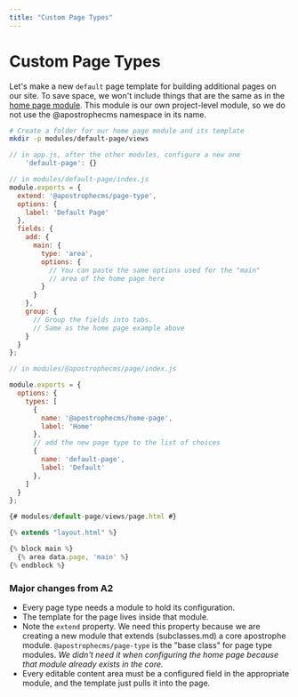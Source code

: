 ```yaml
---
title: "Custom Page Types"
---
```


# Custom Page Types

Let's make a new `default` page template for building additional pages on our site. To save space, we won't include things that are the same as in the [home page module](widgets-and-templates.md). This module is our own project-level module, so we do not use the @apostrophecms namespace in its name.

```bash
# Create a folder for our home page module and its template
mkdir -p modules/default-page/views
```

```javascript
// in app.js, after the other modules, configure a new one
    'default-page': {}
```

```javascript
// in modules/default-page/index.js
module.exports = {
  extend: '@apostrophecms/page-type',
  options: {
    label: 'Default Page'
  },
  fields: {
    add: {
      main: {
        type: 'area',
        options: {
          // You can paste the same options used for the "main"
          // area of the home page here
        }
      }
    },
    group: {
      // Group the fields into tabs.
      // Same as the home page example above
    }
  }
};
```

```js
// in modules/@apostrophecms/page/index.js

module.exports = {
  options: {
    types: [
      {
        name: '@apostrophecms/home-page',
        label: 'Home'
      },
      // add the new page type to the list of choices
      {
        name: 'default-page',
        label: 'Default'
      },
    ]
  }
};
```

```js
{# modules/default-page/views/page.html #}

{% extends "layout.html" %}

{% block main %}
  {% area data.page, 'main' %}
{% endblock %}
```

### Major changes from A2

* Every page type needs a module to hold its configuration.
* The template for the page lives inside that module.
* Note the `extend` property. We need this property because we are creating a new module that extends (subclasses.md) a core apostrophe module. `@apostrophecms/page-type` is the "base class" for page type modules. *We didn't need it when configuring the home page because that module already exists in the core.*
* Every editable content area must be a configured field in the appropriate module, and the template just pulls it into the page.